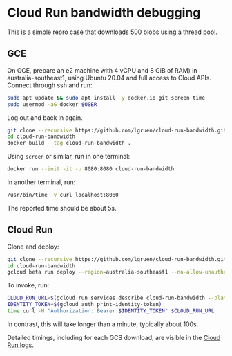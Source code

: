 # Cloud Run bandwidth debugging

This is a simple repro case that downloads 500 blobs using a thread pool.

## GCE

On GCE, prepare an e2 machine with 4 vCPU and 8 GiB of RAM) in
australia-southeast1, using Ubuntu 20.04 and full access to Cloud APIs. Connect
through ssh and run:

```bash
sudo apt update && sudo apt install -y docker.io git screen time
sudo usermod -aG docker $USER
```

Log out and back in again.

```bash
git clone --recursive https://github.com/lgruen/cloud-run-bandwidth.git
cd cloud-run-bandwidth
docker build --tag cloud-run-bandwidth .
```

Using `screen` or similar, run in one terminal:

```bash
docker run --init -it -p 8080:8080 cloud-run-bandwidth
```

In another terminal, run:

```bash
/usr/bin/time -v curl localhost:8080
```

The reported time should be about 5s.

## Cloud Run

Clone and deploy:

```bash
git clone --recursive https://github.com/lgruen/cloud-run-bandwidth.git
cd cloud-run-bandwidth
gcloud beta run deploy --region=australia-southeast1 --no-allow-unauthenticated --concurrency=1 --max-instances=100 --cpu=4 --memory=8Gi cloud-run-bandwidth --source .
```

To invoke, run:

```bash
CLOUD_RUN_URL=$(gcloud run services describe cloud-run-bandwidth --platform managed --region australia-southeast1 --format 'value(status.url)')
IDENTITY_TOKEN=$(gcloud auth print-identity-token)
time curl -H "Authorization: Bearer $IDENTITY_TOKEN" $CLOUD_RUN_URL
```

In contrast, this will take longer than a minute, typically about 100s.

Detailed timings, including for each GCS download, are visible in the
[Cloud Run logs](https://console.cloud.google.com/run/detail/australia-southeast1/cloud-run-bandwidth/logs).
